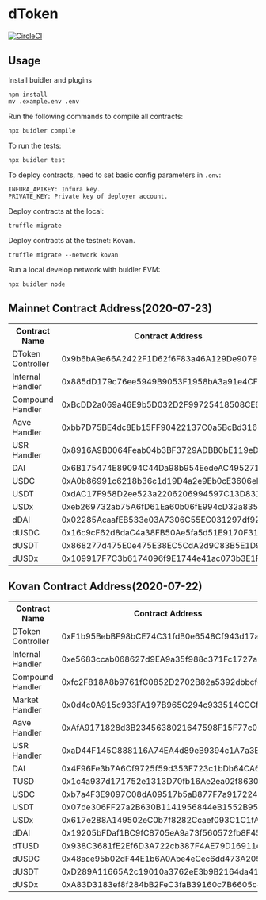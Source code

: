 # dToken

[![CircleCI](https://circleci.com/gh/dforce-network/dToken/tree/dev.svg?style=svg)](<(https://circleci.com/gh/dforce-network/dToken/tree/dev.svg?style=svg)>)

## Usage

Install buidler and plugins

```
npm install
mv .example.env .env
```

Run the following commands to compile all contracts:

```
npx buidler compile
```

To run the tests:

```
npx buidler test
```

To deploy contracts, need to set basic config parameters in `.env`:

```
INFURA_APIKEY: Infura key.
PRIVATE_KEY: Private key of deployer account.
```

Deploy contracts at the local:

```
truffle migrate
```

Deploy contracts at the testnet: Kovan.

```
truffle migrate --network kovan
```

Run a local develop network with buidler EVM:

```
npx buidler node
```

## Mainnet Contract Address(2020-07-23)

<table>
	<tr>
        <th>Contract Name</th>
    	<th>Contract Address</th>
	</tr>
	<tr>
		<td> DToken Controller </td>
		<td> 0x9b6bA9e66A2422F1D62f6F83a46A129De907967b </td>
	</tr>
	<tr>
		<td> Internal Handler </td>
		<td> 0x885dD179c76ee5949B9053F1958bA3a91e4CF592 </td>
	</tr>
	<tr>
		<td> Compound Handler </td>
		<td> 0xBcDD2a069a46E9b5D032D2F99725418508CE6Aee </td>
	</tr>
	<tr>
		<td> Aave Handler </td>
		<td> 0xbb7D75BE4dc8Eb15FF90422137C0a5BcBd316953 </td>
	</tr>
	<tr>
		<td> USR Handler </td>
		<td> 0x8916A9B0064Feab04b3BF3729ADBB0bE119eD12D </td>
	</tr>
	<tr>
		<td> DAI </td>
		<td> 0x6B175474E89094C44Da98b954EedeAC495271d0F </td>
	</tr>
	<tr>
		<td> USDC </td>
		<td> 0xA0b86991c6218b36c1d19D4a2e9Eb0cE3606eB48 </td>
	</tr>
	<tr>
		<td> USDT </td>
		<td> 0xdAC17F958D2ee523a2206206994597C13D831ec7 </td>
	</tr>
	<tr>
		<td> USDx </td>
		<td> 0xeb269732ab75A6fD61Ea60b06fE994cD32a83549 </td>
	</tr>
	<tr>
		<td> dDAI </td>
		<td> 0x02285AcaafEB533e03A7306C55EC031297df9224 </td>
	</tr>
	<tr>
		<td> dUSDC </td>
		<td> 0x16c9cF62d8daC4a38FB50Ae5fa5d51E9170F3179 </td>
	</tr>
	<tr>
		<td> dUSDT </td>
		<td> 0x868277d475E0e475E38EC5CdA2d9C83B5E1D9fc8 </td>
	</tr>
	<tr>
		<td> dUSDx </td>
		<td> 0x109917F7C3b6174096f9E1744e41ac073b3E1F72 </td>
	</tr>
</table>

## Kovan Contract Address(2020-07-22)

<table>
	<tr>
        <th>Contract Name</th>
    	<th>Contract Address</th>
	</tr>
	<tr>
		<td> DToken Controller </td>
		<td> 0xF1b95BebBF98bCE74C31fdB0e6548Cf943d17a08 </td>
	</tr>
	<tr>
		<td> Internal Handler </td>
		<td> 0xe5683ccab068627d9EA9a35f988c371Fc1727aF5 </td>
	</tr>
	<tr>
		<td> Compound Handler </td>
		<td> 0xfc2F818A8b9761fC0852D2702B82a5392dbbcfe1 </td>
	</tr>
	<tr>
		<td> Market Handler </td>
		<td> 0x0d4c0A915c933FA197B965C294c933514CCCf4B1 </td>
	</tr>
	<tr>
		<td> Aave Handler </td>
		<td> 0xAfA9171828d3B2345638021647598F15F77c0e3A </td>
	</tr>
	<tr>
		<td> USR Handler </td>
		<td> 0xaD44F145C888116A74EA4d89eB9394c1A7a3E317 </td>
	</tr>
	<tr>
		<td> DAI </td>
		<td> 0x4F96Fe3b7A6Cf9725f59d353F723c1bDb64CA6Aa </td>
	</tr>
	<tr>
		<td> TUSD </td>
		<td> 0x1c4a937d171752e1313D70fb16Ae2ea02f86303e </td>
	</tr>
	<tr>
		<td> USDC </td>
		<td> 0xb7a4F3E9097C08dA09517b5aB877F7a917224ede </td>
	</tr>
	<tr>
		<td> USDT </td>
		<td> 0x07de306FF27a2B630B1141956844eB1552B956B5 </td>
	</tr>
	<tr>
		<td> USDx </td>
		<td> 0x617e288A149502eC0b7f8282Ccaef093C1C1fAbF </td>
	</tr>
	<tr>
		<td> dDAI </td>
		<td> 0x19205bFDaf1BC9fC8705eA9a73f560572fb8F455 </td>
	</tr>
	<tr>
		<td> dTUSD </td>
		<td> 0x938C3681fE2Ef6D3A722cb387F4AE79D16911c3A </td>
	</tr>
	<tr>
		<td> dUSDC </td>
		<td> 0x48ace95b02dF44E1b6A0Abe4eCec6dd473A20591 </td>
	</tr>
	<tr>
		<td> dUSDT </td>
		<td> 0xD289A11665A2c19010a3762eE3b9B2164da41b63 </td>
	</tr>
	<tr>
		<td> dUSDx </td>
		<td> 0xA83D3183ef8f284bB2FeC3faB39160c7B6605c48 </td>
	</tr>
</table>
